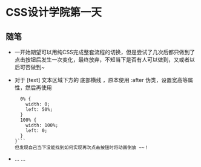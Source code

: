 # CSS设计学院第一天

## 随笔

* 一开始期望可以用纯CSS完成整套流程的切换，但是尝试了几次后都只做到了点击按钮后发生一次变化，最终放弃，不知当下是否有人可以做到，又或者以后可否做到~

* 对于 [text] 文本区域下方的 底部横线 ，原本使用 :after 伪类，设置宽高等属性，然后再使用

  ```@keyframes ** {
    0% {
      width: 0;
      left: 50%;
    }
    100% {
      width: 100%;
      left: 0;
    }
  }```
  但发现自己当下没能找到如何实现再次点击按钮时将动画倒放 ~~！

* ... ...